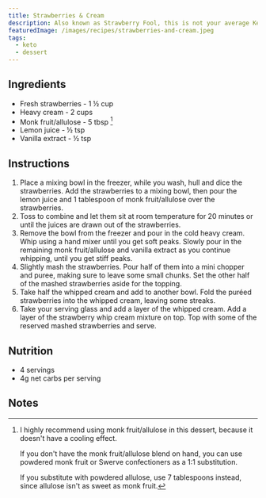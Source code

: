 ```yaml
---
title: Strawberries & Cream
description: Also known as Strawberry Fool, this is not your average Keto Strawberry dessert! Fresh strawberries are macerated, then gently folded in homemade whipped cream.
featuredImage: /images/recipes/strawberries-and-cream.jpeg
tags:
  - keto
  - dessert
---
```


## Ingredients

- Fresh strawberries - 1 ½ cup
- Heavy cream - 2 cups
- Monk fruit/allulose - 5 tbsp [^1]
- Lemon juice - ½ tsp
- Vanilla extract - ½ tsp

## Instructions

1. Place a mixing bowl in the freezer, while you wash, hull and dice the strawberries. Add the strawberries to a mixing bowl, then pour the lemon juice and 1 tablespoon of monk fruit/allulose over the strawberries.
1. Toss to combine and let them sit at room temperature for 20 minutes or until the juices are drawn out of the strawberries.
1. Remove the bowl from the freezer and pour in the cold heavy cream. Whip using a hand mixer until you get soft peaks. Slowly pour in the remaining monk fruit/allulose and vanilla extract as you continue whipping, until you get stiff peaks.
1. Slightly mash the strawberries. Pour half of them into a mini chopper and puree, making sure to leave some small chunks. Set the other half of the mashed strawberries aside for the topping.
1. Take half the whipped cream and add to another bowl. Fold the puréed strawberries into the whipped cream, leaving some streaks.
1. Take your serving glass and add a layer of the whipped cream. Add a layer of the strawberry whip cream mixture on top. Top with some of the reserved mashed strawberries and serve.

## Nutrition

- 4 servings
- 4g net carbs per serving

## Notes

[^1]:
    I highly recommend using monk fruit/allulose in this dessert, because it doesn't have a cooling effect.

    If you don't have the monk fruit/allulose blend on hand, you can use powdered monk fruit or Swerve confectioners as a 1:1 substitution.

    If you substitute with powdered allulose, use 7 tablespoons instead, since allulose isn't as sweet as monk fruit.
